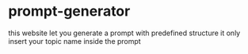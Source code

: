 # prompt-generator
this website let you generate a prompt with predefined structure it only insert your topic name inside the prompt 
